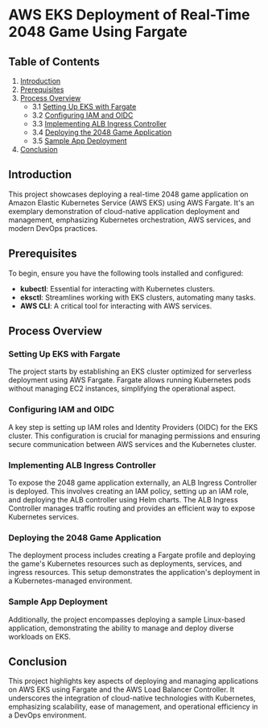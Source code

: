 # AWS EKS Deployment of Real-Time 2048 Game Using Fargate

## Table of Contents

1. [Introduction](#introduction)
2. [Prerequisites](#prerequisites)
3. [Process Overview](#process-overview)
   - 3.1 [Setting Up EKS with Fargate](#setting-up-eks-with-fargate)
   - 3.2 [Configuring IAM and OIDC](#configuring-iam-and-oidc)
   - 3.3 [Implementing ALB Ingress Controller](#implementing-alb-ingress-controller)
   - 3.4 [Deploying the 2048 Game Application](#deploying-the-2048-game-application)
   - 3.5 [Sample App Deployment](#sample-app-deployment)
4. [Conclusion](#conclusion)

## Introduction

This project showcases deploying a real-time 2048 game application on Amazon Elastic Kubernetes Service (AWS EKS) using AWS Fargate. It's an exemplary demonstration of cloud-native application deployment and management, emphasizing Kubernetes orchestration, AWS services, and modern DevOps practices.

## Prerequisites

To begin, ensure you have the following tools installed and configured:
- **kubectl**: Essential for interacting with Kubernetes clusters.
- **eksctl**: Streamlines working with EKS clusters, automating many tasks.
- **AWS CLI**: A critical tool for interacting with AWS services.

## Process Overview

### Setting Up EKS with Fargate

The project starts by establishing an EKS cluster optimized for serverless deployment using AWS Fargate. Fargate allows running Kubernetes pods without managing EC2 instances, simplifying the operational aspect.

### Configuring IAM and OIDC

A key step is setting up IAM roles and Identity Providers (OIDC) for the EKS cluster. This configuration is crucial for managing permissions and ensuring secure communication between AWS services and the Kubernetes cluster.

### Implementing ALB Ingress Controller

To expose the 2048 game application externally, an ALB Ingress Controller is deployed. This involves creating an IAM policy, setting up an IAM role, and deploying the ALB controller using Helm charts. The ALB Ingress Controller manages traffic routing and provides an efficient way to expose Kubernetes services.

### Deploying the 2048 Game Application

The deployment process includes creating a Fargate profile and deploying the game's Kubernetes resources such as deployments, services, and ingress resources. This setup demonstrates the application's deployment in a Kubernetes-managed environment.

### Sample App Deployment

Additionally, the project encompasses deploying a sample Linux-based application, demonstrating the ability to manage and deploy diverse workloads on EKS.

## Conclusion

This project highlights key aspects of deploying and managing applications on AWS EKS using Fargate and the AWS Load Balancer Controller. It underscores the integration of cloud-native technologies with Kubernetes, emphasizing scalability, ease of management, and operational efficiency in a DevOps environment.
